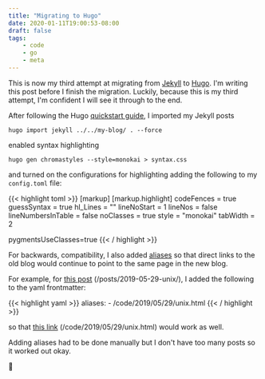 ```yaml
---
title: "Migrating to Hugo"
date: 2020-01-11T19:00:53-08:00
draft: false
tags:
    - code
    - go
    - meta
---
```


This is now my third attempt at migrating from [Jekyll](https://jekyllrb.com/) to [Hugo](https://gohugo.io/). I'm writing this post before I finish the migration. Luckily, because this is my third attempt, I'm confident I will see it through to the end.

After following the Hugo [quickstart guide](https://gohugo.io/getting-started/quick-start/), I imported my Jekyll posts

```
hugo import jekyll ../../my-blog/ . --force
```

enabled syntax highlighting

```
hugo gen chromastyles --style=monokai > syntax.css
```

and turned on the configurations for highlighting adding the following to my `config.toml` file:

{{< highlight toml >}}
[markup]
  [markup.highlight]
    codeFences = true
    guessSyntax = true
    hl_Lines = ""
    lineNoStart = 1
    lineNos = false
    lineNumbersInTable = false
    noClasses = true
    style = "monokai"
    tabWidth = 2

pygmentsUseClasses=true
{{< / highlight >}}

For backwards, compatibility, I also added [aliases](https://gohugo.io/content-management/urls/#yaml-front-matter) so that direct links to the old blog would continue to point to the same page in the new blog.

For example, for [this post](/posts/2019-05-29-unix/) (/posts/2019-05-29-unix/), I added the following to the yaml frontmatter:

{{< highlight yaml >}}
aliases:
    - /code/2019/05/29/unix.html
{{< / highlight >}}

so that [this link](/code/2019/05/29/unix.html) (/code/2019/05/29/unix.html) would work as well.

Adding aliases had to be done manually but I don't have too many posts so it worked out okay.

🍻
